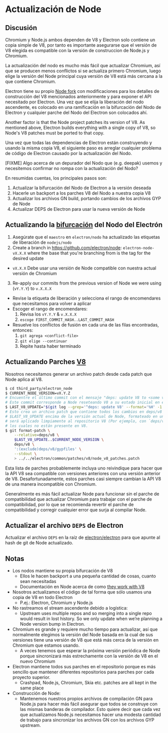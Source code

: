 # Actualización de Node

## Discusión

Chromium y Node.js ambos dependen de V8 y Electron solo contiene un copia simple de V8, por tanto es importante asegurarse que el versión de V8 elegida es compatible con la versión de construccion de Node.js y Chromium.

La actualización del nodo es mucho más fácil que actualizar Chromium, así que se producen menos conflictos si se actualiza primero Chromium, luego elige la versión del Node principal cuya versión de V8 está más cercana a la que contiene Chromium.

Electron tiene su propio [Node fork](https://github.com/electron/node) con modificaciones para los detalles de construcción del V8 mencionados anteriormente y para exponer el API necesitado por Electron. Una vez que se elija la liberación del nodo ascendente, es colocado en una ramificación en la bifurcación del Nodo de Electron y cualquier parche del Nodo del Electron son colocados ahí.

Another factor is that the Node project patches its version of V8. As mentioned above, Electron builds everything with a single copy of V8, so Node's V8 patches must be ported to that copy.

Una vez que todas las dependencias de Electron están construyendo y usando la misma copia V8, el siguiente paso es arreglar cualquier problema de código de Electron causado por la actualización del Nodo.

[FIXME] Algo acerca de un depurador del Nodo que (e.g. deepak) usemos y necesitemos confirmar no rompa con la actualización del Nodo?

En resumidas cuentas, los principales pasos son:

1. Actualizar la bifurcación del Nodo de Electron a la versión deseada
2. Hacerle un backport a los parches V8 del Nodo a nuestra copia V8
3. Actualizar los archivos GN build, portando cambios de los archivos GYP de Node
4. Actualizar DEPS de Electron para usar la nueva versión de Node

## Actualizando la [bifurcación](https://github.com/electron/node) del Nodo del Electrón

1. Asegúrate que el `maestro` en `electron/nodo` ha actualizado las etiquetas de liberación de `nodejs/nodo`
2. Create a branch in https://github.com/electron/node: `electron-node-vX.X.X` where the base that you're branching from is the tag for the desired update
  - `vX.X.X` Debe usar una versión de Node compatible con nuestra actual versión de Chromium
3. Re-apply our commits from the previous version of Node we were using (`vY.Y.Y`) to `v.X.X.X`
  - Revise la etiqueta de liberación y selecciona el rango de encomendares que necesitamos para volver a aplicar
  - Escoger el rango de encomendares:
    1. Revisa los `vY.Y.Y` & `v.X.X.X`
    2. `escoge FIRST_COMMIT_HASH..LAST_COMMIT_HASH`
  - Resuelve los conflictos de fusión en cada una de las filas encontradas, entonces:
    1. `git agrega <conflict-file>`
    2. `git elige --continuar`
    3. Repite hasta haber terminado


## Actualizando Parches [V8](https://github.com/electron/node/src/V8)

Nosotros necesitamos generar un archivo patch desde cada patch que Node aplica al V8.

```sh
$ cd third_party/electron_node
$ CURRENT_NODE_VERSION=vX.Y.Z
# Encuentre el último commit con el mensaje "deps: update V8 to <some version>"
# Este commit corresponde a Node reseteando V8 a su estado inicial en el versión indicada.
$ LAST_V8_UPDATE="$(git log --grep='^deps: update V8' --format='%H' -1 deps/v8)"
# Esto crea un archivo patch que contiene todos los cambios en deps/v8 desde 
# $LAST_V8_UPDATE encima de la versión actual de Node, formateado en una forma que 
# será aplicado limpiamente al repositorio V8 (Por ejemplo, con `deps/v8` desplazando del camino y excluyendo los directorios v8/gypfiles).
# los cuales no están presente en V8.
$ git format-patch \
    --relative=deps/v8 \
    $LAST_V8_UPDATE..$CURRENT_NODE_VERSION \
    deps/v8 \
    ':(exclude)deps/v8/gypfiles' \
    --stdout \
    > ../../electron/common/patches/v8/node_v8_patches.patch
```

Esta lista de parches probablemente incluya uno reivindique para hacer que la API V8 sea compatible con versiones anteriores con una versión anterior de V8. Desafortunadamente, estos parches casi siempre cambian la API V8 de una manera incompatible con Chromium.

Generalmente es más fácil actualizar Node para funcionar sin el parche de compatibilidad que actualizar Chromium para trabajar con el parche de compatibilidad, por lo que se recomienda revertir el parche de compatibilidad y corregir cualquier error que surja al compilar Node.

## Actualizar el archivo `DEPS` de Electron

Actualizar el archivo `DEPS` en la raíz de [electron/electron](https://github.com/electron/electron) para que apunte al hash de git de Node actualizado.

## Notas

- Los nodos mantiene su propia bifurcación de V8
  - Ellos le hacen backport a una pequeña cantidad de cosas, cuanto sean necesitadas
  - Documentación en Node acerca de como [they work with V8](https://nodejs.org/api/v8.html)
- Nosotros actualizamos el código de tal forma que sólo usamos una copia de V8 en todo Electron
  - P.ej.: Electron, Chromium y Node.js
- No rastreamos el stream ascendente debido a logística:
   - Upstream uses multiple repos and so merging into a single repo would result in lost history. So we only update when we’re planning a Node version bump in Electron.
- Chromium es grande y requiere mucho tiempo para actualizar, así que normalmente elegimos la versión del Node basada en la cual de sus versiones tiene una versión de V8 que está más cerca de la versión en Chromium que estamos usando.
  - A veces tenemos que esperar la próxima versión periódica de Node porque sincronizará más estrechamente con la versión de V8 en el nuevo Chromium
 - Electron mantiene todos sus parches en el repositorio porque es más sencillo que mantener diferentes repositorios para parches por cada proyecto superior.
   - Crashpad, Node.js, Chromium, Skia etc. patches are all kept in the same place
 - Construcción de Node:
   - Mantenemos nuestros propios archivos de compilación GN para Node.js para hacer más fácil asegurar que todos se construye con las mismas banderas de compilador. Esto quiere decir que cada vez que actualizamos Node.js necesitamos hacer una modesta cantidad de trabajo para sincronizar los archivos GN con los archivos GYP upstream.
